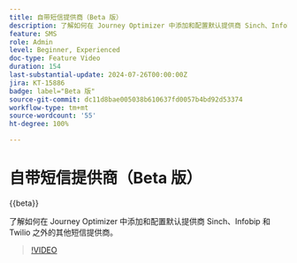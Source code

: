 ```yaml
---
title: 自带短信提供商（Beta 版）
description: 了解如何在 Journey Optimizer 中添加和配置默认提供商 Sinch、Infobip 和 Twilio 之外的其他短信提供商。
feature: SMS
role: Admin
level: Beginner, Experienced
doc-type: Feature Video
duration: 154
last-substantial-update: 2024-07-26T00:00:00Z
jira: KT-15886
badge: label="Beta 版"
source-git-commit: dc11d8bae005038b610637fd0057b4bd92d53374
workflow-type: tm+mt
source-wordcount: '55'
ht-degree: 100%

---
```



# 自带短信提供商（Beta 版）

{{beta}}

了解如何在 Journey Optimizer 中添加和配置默认提供商 Sinch、Infobip 和 Twilio 之外的其他短信提供商。

>[!VIDEO](https://video.tv.adobe.com/v/3443638/?learn=on&captions=chi_hans)
